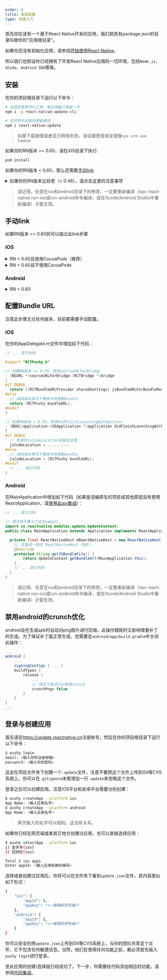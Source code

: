 ```yaml
---
order: 0
title: 安装配置
type: 快速入门
---
```


首先你应该有一个基于React Native开发的应用，我们把具有package.json的目录叫做你的"应用根目录"。

如果你还没有初始化应用，请参阅[开始使用React Native](https://reactnative.cn/docs/getting-started)。

所以我们也假设你已经拥有了开发React Native应用的一切环境，包括`Node.js`、`XCode`、`Android SDK`等等。

## 安装

在你的项目根目录下运行以下命令：

```bash
# 全局安装命令行工具，每台电脑只用装一次
npm i -g react-native-update-cli

# 在项目中安装热更新模块
npm i react-native-update
```  

> 如果下载极慢或者显示网络失败，请设置使用淘宝镜像`npx nrm use taobao`

如果你的RN版本 >= 0.60，请在iOS目录下执行:

```bash
pod install
```

如果你的RN版本 < 0.60，那么还需要[手动link](#手动link)


<details>
<summary>
如果你的RN版本比较老（< 0.46），请点击这里的注意事项
</summary>

如果你的RN版本比较老，请按下面表格尝试老一些的版本（但这些版本我们已不再维护，不能保证可以使用）：

| React Native版本 | react-native-update版本 |
| ---------------- | ----------------------- |
| 0.26及以下       | 1.0.x                   |
| 0.27 - 0.28      | 2.x                     |
| 0.29 - 0.33      | 3.x                     |
| 0.34 - 0.45      | 4.x                     |

安装命令示例：
```bash
npm i react-native-update@4.x
```

如果RN的版本是0.45及以下，你还必须安装[Android NDK](http://androiddevtools.cn)，版本最好选用r10e，并设置环境变量`ANDROID_NDK_HOME`，指向你的NDK根目录(例如`/Users/tdzl2003/Downloads/android-ndk-r10e`)。
</details>


> 请记得，任意在ios和android目录下的修改，一定要重新编译（npx react-native run-ios或run-android命令编译，或在Xcode/Android Studio中重新编译）才能生效。


## 手动link

如果RN版本 >= 0.60则可以跳过此link步骤

### iOS

<details>
<summary>RN < 0.60且使用CocoaPods（推荐）</summary>

1. 在ios/Podfile中添加
```
pod 'react-native-update', path: '../node_modules/react-native-update'
```
2. 在项目的ios目录下运行`pod install`
3. 重新编译
   
</details>

<details>
<summary>RN < 0.60且不使用CocoaPods</summary>

1. 在XCode中的Project Navigator里,右键点击`Libraries` ➜ `Add Files to [你的工程名]`
2. 进入`node_modules` ➜ `react-native-update` ➜ `ios 并选中 `RCTPushy.xcodeproj`
3. 在XCode中的project navigator里,选中你的工程,在 `Build Phases` ➜ `Link Binary With Libraries` 中添加 `libRCTPushy.a`、`libz.tbd`、`libbz2.1.0.tbd`
5. 继续在`Build Settings`里搜索`Header Search Path`，添加$(SRCROOT)/../node_modules/react-native-update/ios，勾选recursive。
6. 在`Build Phases`添加一个`New Run Script Phase`运行脚本，内容如下
```
#!/bin/bash
set -x
DEST="../node_modules/react-native-update/ios/"
date +%s > "$DEST/pushy_build_time.txt"
```
编译的时候就会在`../node_modules/react-native-update/ios/`文件夹下面生成一个`pushy_build_time.txt`文件。
然后在`Copy Bundle Resources`里把生成的`pushy_build_time.txt`文件添加进去。  

6. 重新编译

</details>

### Android


<details>
<summary>RN < 0.60</summary>
1. 在`android/settings.gradle`中添加如下代码:  
   
  	```
  	include ':react-native-update'
  	project(':react-native-update').projectDir = new File(rootProject.projectDir, 	'../node_modules/react-native-update/android')
  	```

2. 在`android/app/build.gradle`的 dependencies 部分增加如下代码:  
  
  	```
    implementation project(':react-native-update')
    ```

3. 打开`android/app/src/main/java/[...]/MainApplication.java`,
  - 在文件开头增加 `import cn.reactnative.modules.update.UpdatePackage;`
  - 在`getPackages()` 方法中增加 `new UpdatePackage()`(注意上一行可能要增加一个逗号)
</details>

## 配置Bundle URL

注意此步骤无论任何版本，目前都需要手动配置。

### iOS

在你的AppDelegate.m文件中增加如下代码：

```objectivec
// ... 其它代码

#import "RCTPushy.h"

// 如果RN版本 >= 0.59，修改sourceURLForBridge
- (NSURL *)sourceURLForBridge:(RCTBridge *)bridge
{
#if DEBUG
  return [[RCTBundleURLProvider sharedSettings] jsBundleURLForBundleRoot:@"index" fallbackResource:nil];
#else
  // 非DEBUG情况下替换为热更新bundle
  return [RCTPushy bundleURL];
#endif
}

// 如果RN版本 < 0.59，修改didFinishLaunchingWithOptions
- (BOOL)application:(UIApplication *)application didFinishLaunchingWithOptions:(NSDictionary *)launchOptions
{
#if DEBUG
  // 原来的jsCodeLocation保留在这里
  jsCodeLocation = ..........
#else
  // 非DEBUG情况下替换为热更新bundle
  jsCodeLocation = [RCTPushy bundleURL];
#endif
  // ... 其它代码
}

```

### Android

在MainApplication中增加如下代码（如果是混编原生的项目或其他原因没有使用ReactApplication，请[使用此api集成](api.html#updatecontextsetcustominstancemanagerreactinstancemanager-instancemanager))：

```java
// ... 其它代码

// 请注意不要少了这句import
import cn.reactnative.modules.update.UpdateContext;
public class MainApplication extends Application implements ReactApplication {

  private final ReactNativeHost mReactNativeHost = new ReactNativeHost(this) {
    // 注意这一段在 ReactNativeHost 内部！
    @Override
    protected String getJSBundleFile() {
        return UpdateContext.getBundleUrl(MainApplication.this);
    }
    // ... 其它代码
  }
}
```

> 请记得，任意在ios和android目录下的修改，一定要重新编译（npx react-native run-ios或run-android命令编译，或在Xcode/Android Studio中重新编译）才能生效。

## 禁用android的crunch优化

android会在生成apk时自动对png图片进行压缩，此操作既耗时又影响增量补丁的生成。为了保证补丁能正常生成，您需要在`android/app/build.gradle`中关闭此操作：

```gradle
...
android {
    ...
    signingConfigs { ... }
    buildTypes {
        release {
            ...
            // 添加下面这行以禁用crunch
            crunchPngs false
        }
    }
}
...
```

## 登录与创建应用

首先请在<https://update.reactnative.cn>注册帐号，然后在你的项目根目录下运行以下命令：

```bash
$ pushy login
email: <输入你的注册邮箱>
password: <输入你的密码>
```

这会在项目文件夹下创建一个`.update`文件，注意不要把这个文件上传到Git等CVS系统上。你可以在`.gitignore`末尾增加一行`.update`来忽略这个文件。

登录之后可以创建应用。注意iOS平台和安卓平台需要分别创建：

```bash
$ pushy createApp --platform ios
App Name: <输入应用名字>
$ pushy createApp --platform android
App Name: <输入应用名字>
```

> 两次输入的名字可以相同，这没有关系。

如果你已经在网页端或者其它地方创建过应用，也可以直接选择应用：

```bash
$ pushy selectApp --platform ios
1) 鱼多多(ios)
2) 招财旺(ios)

Total 2 ios apps
Enter appId: <输入应用前面的编号>
```

选择或者创建过应用后，你将可以在文件夹下看到`update.json`文件，其内容类似如下形式：

```bash
{
    "ios": {
        "appId": 1,
        "appKey": "<一串随机字符串>"
    },
    "android": {
        "appId": 2,
        "appKey": "<一串随机字符串>"
    }
}
```

你可以安全的把`update.json`上传到Git等CVS系统上，与你的团队共享这个文件，它不包含任何敏感信息。当然，他们在使用任何功能之前，都必须首先输入`pushy login`进行登录。

至此应用的创建/选择就已经成功了。下一步，你需要给代码添加相应的功能，请参阅[代码集成](integration)。
